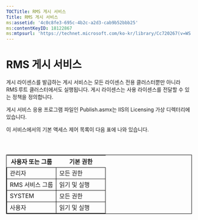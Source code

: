 ```yaml
---
TOCTitle: RMS 게시 서비스
Title: RMS 게시 서비스
ms:assetid: '4c0c8fe3-695c-4b2c-a2d3-cab9b52bbb25'
ms:contentKeyID: 18122867
ms:mtpsurl: 'https://technet.microsoft.com/ko-kr/library/Cc720267(v=WS.10)'
---
```


RMS 게시 서비스
===============

게시 라이센스를 발급하는 게시 서비스는 모든 라이센스 전용 클러스터뿐만 아니라 RMS 루트 클러스터에서도 실행됩니다. 게시 라이센스는 사용 라이센스를 전달할 수 있는 정책을 정의합니다.

게시 서비스 응용 프로그램 파일인 Publish.asmx는 IIS의 Licensing 가상 디렉터리에 있습니다.

이 서비스에서의 기본 액세스 제어 목록이 다음 표에 나와 있습니다.

###  

 
<table style="border:1px solid black;">
<colgroup>
<col width="50%" />
<col width="50%" />
</colgroup>
<thead>
<tr class="header">
<th>사용자 또는 그룹</th>
<th>기본 권한</th>
</tr>
</thead>
<tbody>
<tr class="odd">
<td style="border:1px solid black;">관리자</td>
<td style="border:1px solid black;">모든 권한</td>
</tr>
<tr class="even">
<td style="border:1px solid black;">RMS 서비스 그룹</td>
<td style="border:1px solid black;">읽기 및 실행</td>
</tr>
<tr class="odd">
<td style="border:1px solid black;">SYSTEM</td>
<td style="border:1px solid black;">모든 권한</td>
</tr>
<tr class="even">
<td style="border:1px solid black;">사용자</td>
<td style="border:1px solid black;">읽기 및 실행</td>
</tr>
</tbody>
</table>
